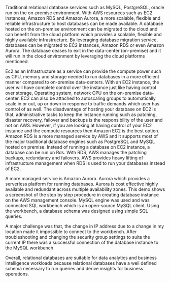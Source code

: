 ﻿Traditional relational database services such as MySQL, PostgreSQL, oracle run on the on-premise environment. With AWS resources such as EC2 instances, Amazon RDS and Amazon Aurora, a more scalable, flexible and reliable infrastructure to host databases can be made available.
A database hosted on the on-premise environment can be migrated to the cloud and can benefit from the cloud platform which provides a scalable, flexible and highly available infrastructure. By leveraging database migration service, databases can be migrated to EC2 instances, Amazon RDS or even Amazon Aurora. The database ceases to exit in the data-center (on-premise) and it will run in the cloud environment by leveraging the cloud platforms mentioned.

Ec2 as an Infrastructure as a service can provide the compute power such as CPU, memory and storage needed to run databases in a more efficient manner compared to on-premise data-centers. With an EC2 instance, the user will have complete control over the instance just like having control over storage, Operating system, network CPU on the on-premise data-center. EC2 can also be attached to autoscaling groups to automatically scale in or out, up or down in response to traffic demands which user has control of as well.
The disadvantage of hosting your database on EC2 is that, administrative tasks to keep the instance running such as patching, disaster recovery, failover and backups is the responsibility of the user and not on AWS. However, if you are looking at having control of your EC2 instance and the compute resources then Amazon EC2 is the best option.
Amazon RDS is a more managed service by AWS and it supports most of the major traditional database engines such as PostgreSQL and MySQL hosted on premise. Instead of running a database on EC2 instance, a database can be run on Rds. With RDS, AWS manages the patching backups, redundancy and failovers. AWS provides heavy lifting of infrastructure management when RDS is used to run your databases instead of EC2.

A more managed service is Amazon Aurora. Aurora which provides a serverless platform for running databases. Aurora is cost effective highly available and redundant across multiple availability zones.
This demo shows a screenshot of the step by step procedure in creating database instance on the AWS management console. MySQL engine was used and was connected SQL workbench which is an open-source MySQL client. Using the workbench, a database schema was designed using simple SQL queries.

A major challenge was that, the change in IP address due to a change in my location made it impossible to connect to the workbench. After troubleshooting and changing the security group settings to suite the current IP there was a successful connection of the database instance to the MySQL workbench

Overall, relational databases are suitable for data analytics and business intelligence workloads because relational databases have a well defined schema necessary to run queries and derive insights for business operations.  


